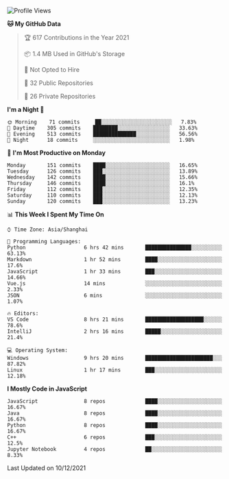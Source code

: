 <!--START_SECTION:waka-->
![Profile Views](http://img.shields.io/badge/Profile%20Views-70-blue)

**🐱 My GitHub Data** 

> 🏆 617 Contributions in the Year 2021
 > 
> 📦 1.4 MB Used in GitHub's Storage 
 > 
> 🚫 Not Opted to Hire
 > 
> 📜 32 Public Repositories 
 > 
> 🔑 26 Private Repositories  
 > 
**I'm a Night 🦉** 

```text
🌞 Morning    71 commits     ██░░░░░░░░░░░░░░░░░░░░░░░   7.83% 
🌆 Daytime    305 commits    ████████░░░░░░░░░░░░░░░░░   33.63% 
🌃 Evening    513 commits    ██████████████░░░░░░░░░░░   56.56% 
🌙 Night      18 commits     ░░░░░░░░░░░░░░░░░░░░░░░░░   1.98%

```
📅 **I'm Most Productive on Monday** 

```text
Monday       151 commits    ████░░░░░░░░░░░░░░░░░░░░░   16.65% 
Tuesday      126 commits    ███░░░░░░░░░░░░░░░░░░░░░░   13.89% 
Wednesday    142 commits    ████░░░░░░░░░░░░░░░░░░░░░   15.66% 
Thursday     146 commits    ████░░░░░░░░░░░░░░░░░░░░░   16.1% 
Friday       112 commits    ███░░░░░░░░░░░░░░░░░░░░░░   12.35% 
Saturday     110 commits    ███░░░░░░░░░░░░░░░░░░░░░░   12.13% 
Sunday       120 commits    ███░░░░░░░░░░░░░░░░░░░░░░   13.23%

```


📊 **This Week I Spent My Time On** 

```text
⌚︎ Time Zone: Asia/Shanghai

💬 Programming Languages: 
Python                   6 hrs 42 mins       ███████████████░░░░░░░░░░   63.13% 
Markdown                 1 hr 52 mins        ████░░░░░░░░░░░░░░░░░░░░░   17.6% 
JavaScript               1 hr 33 mins        ███░░░░░░░░░░░░░░░░░░░░░░   14.66% 
Vue.js                   14 mins             ░░░░░░░░░░░░░░░░░░░░░░░░░   2.33% 
JSON                     6 mins              ░░░░░░░░░░░░░░░░░░░░░░░░░   1.07%

🔥 Editors: 
VS Code                  8 hrs 21 mins       ███████████████████░░░░░░   78.6% 
IntelliJ                 2 hrs 16 mins       █████░░░░░░░░░░░░░░░░░░░░   21.4%

💻 Operating System: 
Windows                  9 hrs 20 mins       ██████████████████████░░░   87.82% 
Linux                    1 hr 17 mins        ███░░░░░░░░░░░░░░░░░░░░░░   12.18%

```

**I Mostly Code in JavaScript** 

```text
JavaScript               8 repos             ████░░░░░░░░░░░░░░░░░░░░░   16.67% 
Java                     8 repos             ████░░░░░░░░░░░░░░░░░░░░░   16.67% 
Python                   8 repos             ████░░░░░░░░░░░░░░░░░░░░░   16.67% 
C++                      6 repos             ███░░░░░░░░░░░░░░░░░░░░░░   12.5% 
Jupyter Notebook         4 repos             ██░░░░░░░░░░░░░░░░░░░░░░░   8.33%

```



 Last Updated on 10/12/2021
<!--END_SECTION:waka-->　　

